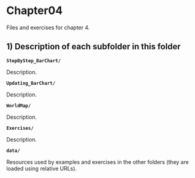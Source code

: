 # Chapter04

Files and exercises for chapter 4.

## 1) Description of each subfolder in this folder

__`StepByStep_BarChart/`__

Description.

__`Updating_BarChart/`__

Description.

__`WorldMap/`__

Description.

__`Exercises/`__

Description.

__`data/`__

Resources used by examples and exercises in the other folders (they are loaded using relative URLs).



